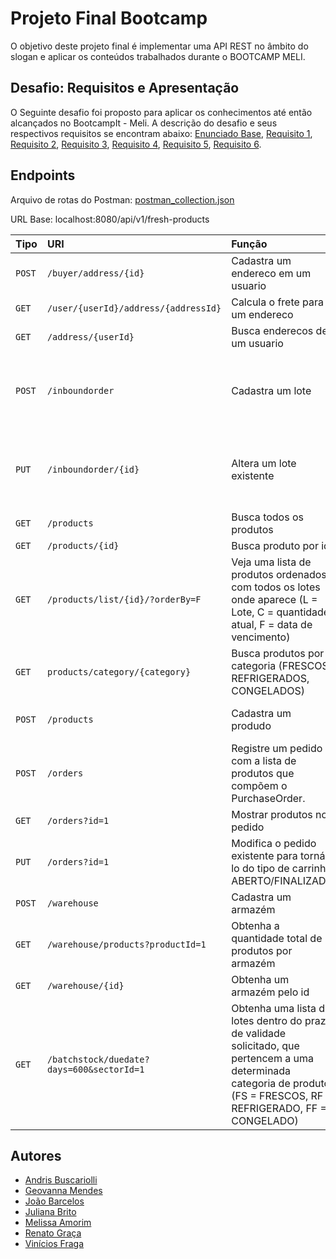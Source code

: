 
# Projeto Final Bootcamp

O objetivo deste projeto final é implementar uma API REST no âmbito do slogan e aplicar
os conteúdos trabalhados durante o BOOTCAMP MELI.


## Desafio: Requisitos e Apresentação
O Seguinte desafio foi proposto para aplicar os conhecimentos até então alcançados no BootcampIt - Meli. A descrição do desafio e seus respectivos requisitos se encontram abaixo: [Enunciado Base](https://github.com/jbcoutinho/projeto-integrador/blob/main/requisitos/Enunciado%20Base.pdf), [Requisito 1](https://github.com/jbcoutinho/projeto-integrador/blob/main/requisitos/Requisito_1.pdf),  [Requisito 2](https://github.com/jbcoutinho/projeto-integrador/blob/main/requisitos/Requisito_2.pdf), [Requisito 3](https://github.com/jbcoutinho/projeto-integrador/blob/main/requisitos/Requisito_3.pdf), [Requisito 4](https://github.com/jbcoutinho/projeto-integrador/blob/main/requisitos/Requisito_4.pdf), [Requisito 5](https://github.com/jbcoutinho/projeto-integrador/blob/main/requisitos/Requisito_5.pdf),  [Requisito 6](https://github.com/jbcoutinho/projeto-integrador/blob/main/requisitos/Requisito_6.pdf).




## Endpoints
Arquivo de rotas do Postman: [postman_collection.json](https://github.com/jbcoutinho/projeto-integrador/projeto-integrador/blob/develop/postman/Projeto%20Integrador.postman_collection.json)

URL Base: localhost:8080/api/v1/fresh-products

| Tipo   | URI                                       | Função                                                                                                                                                                   | Payload                                                                                                                                                                                                                                                          |
|:-------|:------------------------------------------|:-------------------------------------------------------------------------------------------------------------------------------------------------------------------------|:-----------------------------------------------------------------------------------------------------------------------------------------------------------------------------------------------------------------------------------------------------------------|
| `POST` | `/buyer/address/{id}`                     | Cadastra um endereco em um usuario                                                                                                                                       | { "cep": 25900028, "numero": 13, "complemento": "apt 602", "nome": "Minha casa" }                                                                                                                                                                                |
| `GET`  | `/user/{userId}/address/{addressId}`      | Calcula o frete para um endereco                                                                                                                                       | --                                                                                                                                                                                                                                                               |
| `GET`  | `/address/{userId}`                       | Busca enderecos de um usuario                                                                                                                                       | --                                                                                                                                                                                                                                                               |
| `POST` | `/inboundorder`                           | Cadastra um lote                                                                                                                                                         | {"sector":{"sectorCode":1,"warehouseCode":1},"batchStock":[{"initialQuantity":100,"currentQuantity": 99,"initialTemperature":2,"currentTemperature": 2,"manufacturingDate":"2022-10-10","manufacturingTime":"20:20:20","dueDate": "2025-10-10","productId": 1}]} |
| `PUT`  | `/inboundorder/{id}`                      | Altera um lote existente                                                                                                                                                 | {"sector":{"sectorCode":1,"warehouseCode":1},"batchStock":[{"initialQuantity":100,"currentQuantity": 99,"initialTemperature":2,"currentTemperature": 2,"manufacturingDate":"2022-10-10","manufacturingTime":"20:20:20","dueDate": "2025-10-10","productId": 1}]} |
| `GET`  | `/products`                               | Busca todos os produtos                                                                                                                                                  | --                                                                                                                                                                                                                                                               |
| `GET`  | `/products/{id}`                          | Busca produto por id                                                                                                                                                     | --                                                                                                                                                                                                                                                               |
| `GET`  | `/products/list/{id}/?orderBy=F`          | Veja uma lista de produtos ordenados com todos os lotes onde aparece (L = Lote, C = quantidade atual, F = data de vencimento)                                            | --                                                                                                                                                                                                                                                               |
| `GET`  | `products/category/{category}`            | Busca produtos por categoria (FRESCOS, REFRIGERADOS, CONGELADOS)                                                                                                         | --                                                                                                                                                                                                                                                               |
| `POST` | `/products`                               | Cadastra um produdo                                                                                                                                                      | {"name":"Asinha de frango","volume":10,"price":11.0,"category":"FRESCOS","seller":{"id": 1}}                                                                                                                                                                     |
| `POST` | `/orders`                                 | Registre um pedido com a lista de produtos que compõem o PurchaseOrder.                                                                                                  | {"buyer":{"id":1},"status": "aberto","cart":[{"products":{"id": 1},"quantity": 5}]}                                                                                                                                                                              |
| `GET`  | `/orders?id=1`                            | Mostrar produtos no pedido                                                                                                                                               | --                                                                                                                                                                                                                                                               |
| `PUT`  | `/orders?id=1`                            | Modifica o pedido existente para torná-lo do tipo de carrinho ABERTO/FINALIZADO                                                                                          | --                                                                                                                                                                                                                                                               |
| `POST` | `/warehouse`                              | Cadastra um armazém                                                                                                                                                      | {"name": "embu","regiao": "Zona Sul SP"}                                                                                                                                                                                                                         |
| `GET`  | `/warehouse/products?productId=1`         | Obtenha a quantidade total de produtos por armazém                                                                                                                       | --                                                                                                                                                                                                                                                               |
| `GET`  | `/warehouse/{id}`                         | Obtenha um armazém pelo id                                                                                                                                               | --                                                                                                                                                                                                                                                               |
| `GET`  | `/batchstock/duedate?days=600&sectorId=1` | Obtenha uma lista de lotes dentro do prazo de validade solicitado, que pertencem a uma determinada categoria de produto (FS = FRESCOS, RF = REFRIGERADO, FF = CONGELADO) | --                                                                                                                                                                                                                                                               |




## Autores

- [Andris Buscariolli](https://github.com/buskari)
- [Geovanna Mendes](https://github.com/GeovannaSMendes)
- [João Barcelos](https://github.com/jbcoutinho)
- [Juliana Brito](https://github.com/Juliana27)
- [Melissa Amorim](https://github.com/amorimmel)
- [Renato Graça](https://github.com/renatograca)
- [Vinícios Fraga](https://github.com/itIsV)

